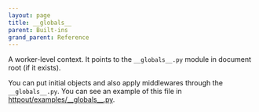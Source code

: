 ```yaml
---
layout: page
title: __globals__
parent: Built-ins
grand_parent: Reference
---
```


A worker-level context. It points to the `__globals__.py` module in document root (if it exists).

You can put initial objects and also apply middlewares through the `__globals__.py`.
You can see an example of this file in [httpout/examples/\_\_globals\_\_.py](https://github.com/nggit/httpout/blob/main/examples/__globals__.py).
